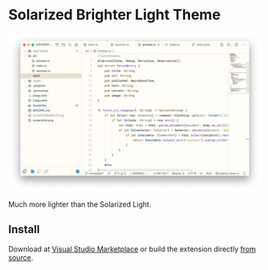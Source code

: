 # Solarized Brighter Light Theme

![](screenshot.png)

Much more lighter than the Solarized Light.

## Install

Download at [Visual Studio Marketplace](https://marketplace.visualstudio.com/items?itemName=huytd.solarized-brighter-light)
or build the extension directly [from source](https://github.com/huytd/vscode-solarized-brighter-light).